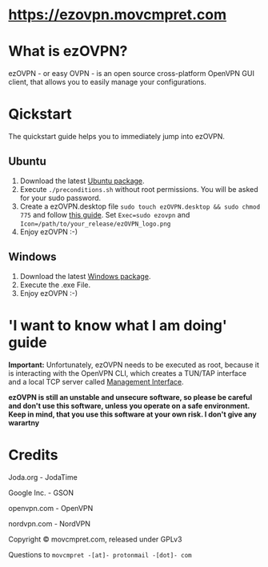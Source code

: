 # https://ezovpn.movcmpret.com

# What is ezOVPN?
ezOVPN - or easy OVPN - is an open source cross-platform OpenVPN GUI client, that allows you to easily manage your configurations. 


# Qickstart 
The quickstart guide helps you to immediately jump into ezOVPN. 

## Ubuntu 
1. Download the latest [Ubuntu package](https://ezovpn.movcmpret.com/#containerDownload). 
2. Execute `./preconditions.sh` without root permissions. You will be asked for your sudo password. 
3. Create a ezOVPN.desktop file `sudo touch ezOVPN.desktop && sudo chmod 775` and follow [this guide](https://developer.gnome.org/integration-guide/stable/desktop-files.html.en=). Set `Exec=sudo ezovpn` and `Icon=/path/to/your_release/ezOVPN_logo.png`
4. Enjoy ezOVPN :-)

## Windows
1. Download the latest [Windows package](https://ezovpn.movcmpret.com/#containerDownload). 
2. Execute the .exe File.
3. Enjoy ezOVPN :-)

# 'I want to know what I am doing' guide
__Important:__ Unfortunately, ezOVPN needs to be executed as root, because it is interacting with the OpenVPN CLI, which creates a TUN/TAP interface and a local TCP server called [Management Interface](https://openvpn.net/community-resources/management-interface/). 

__ezOVPN is still an unstable and unsecure software, so please be careful and don't use this software, unless you operate on a safe environment. Keep in mind, that you use this software at your own risk. I don't give any warartny__



# Credits

Joda.org - JodaTime

Google Inc. - GSON 

openvpn.com - OpenVPN

nordvpn.com - NordVPN




Copyright © movcmpret.com, released under GPLv3

Questions to `movcmpret -[at]- protonmail -[dot]- com`
